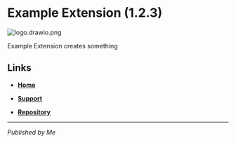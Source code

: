 # Example Extension (1.2.3)

![logo.drawio.png](logo.drawio.png)

Example Extension creates something 


## Links


- [**Home**](https://maarten.dev)

- [**Support**](https://maarten.dev/support)

- [**Repository**](https://github.com/survivorbat/azure-devops-extension-docs.git)


---

_Published by Me_
